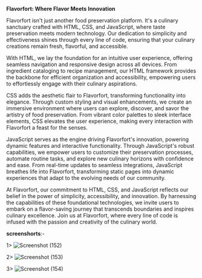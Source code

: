 **Flavorfort: Where Flavor Meets Innovation**

Flavorfort isn't just another food preservation platform. It's a culinary sanctuary crafted with HTML, CSS, and JavaScript, 
where taste preservation meets modern technology. Our dedication to simplicity and effectiveness shines through every line of 
code, ensuring that your culinary creations remain fresh, flavorful, and accessible.

With HTML, we lay the foundation for an intuitive user experience, offering seamless navigation and responsive design across 
all devices. From ingredient cataloging to recipe management, our HTML framework provides the backbone for efficient organization
and accessibility, empowering users to effortlessly engage with their culinary aspirations.

CSS adds the aesthetic flair to Flavorfort, transforming functionality into elegance. Through custom styling and visual 
enhancements, we create an immersive environment where users can explore, discover, and savor the artistry of food preservation.
From vibrant color palettes to sleek interface elements, CSS elevates the user experience, making every interaction with 
Flavorfort a feast for the senses.

JavaScript serves as the engine driving Flavorfort's innovation, powering dynamic features and interactive functionality.
Through JavaScript's robust capabilities, we empower users to customize their preservation processes, automate routine tasks,
and explore new culinary horizons with confidence and ease. From real-time updates to seamless integrations, JavaScript breathes
life into Flavorfort, transforming static pages into dynamic experiences that adapt to the evolving needs of our community.

At Flavorfort, our commitment to HTML, CSS, and JavaScript reflects our belief in the power of simplicity, accessibility, 
and innovation. By harnessing the capabilities of these foundational technologies, we invite users to embark on a flavor-saving
journey that transcends boundaries and inspires culinary excellence. Join us at Flavorfort, where every line of code is infused
with the passion and creativity of the culinary world.



**screenshorts**:-

1>
![Screenshot (152)](https://github.com/pushkarbisht123/Flavorfort/assets/126327394/98b353f5-41e2-478d-950f-72a90639f9b0)

2>
![Screenshot (153)](https://github.com/pushkarbisht123/Flavorfort/assets/126327394/479a18ef-7b87-4416-a3d8-d0247489930a)

3>
![Screenshot (154)](https://github.com/pushkarbisht123/Flavorfort/assets/126327394/e2311d56-b2be-4b7c-9aa6-ba931bd0fe8a)


